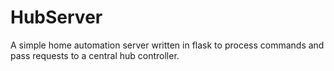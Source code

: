 # HubServer
A simple home automation server written in flask to process commands and pass requests to a central hub controller.
